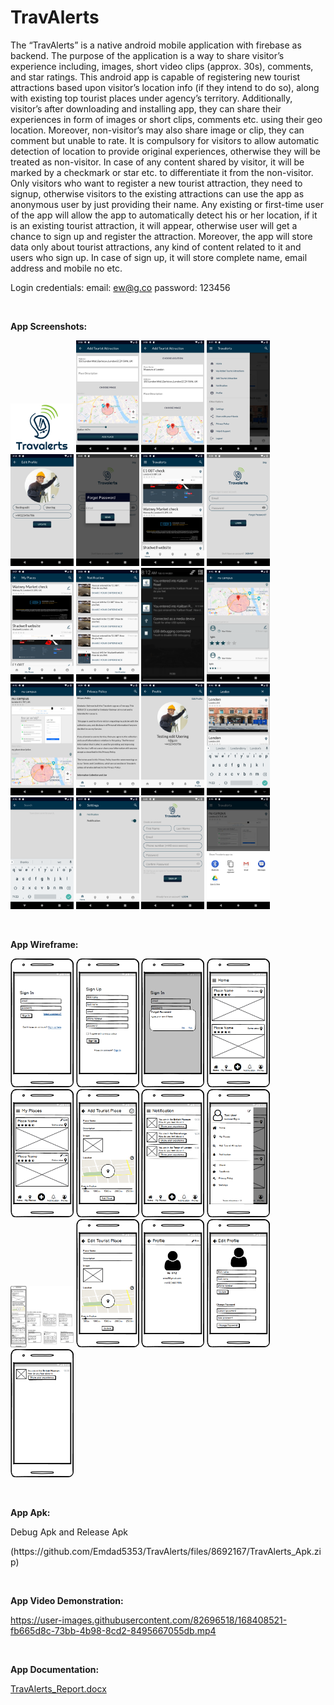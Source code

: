 # TravAlerts

The “TravAlerts” is a native android mobile application with firebase as backend. 
The purpose of the application is a way to share visitor’s experience including, images, short video clips (approx. 30s), comments, and star ratings. This android app is capable of registering new tourist attractions based upon visitor’s location info (if they intend to do so), along with existing top tourist places under agency’s territory.
Additionally, visitor’s after downloading and installing app, they can share their experiences in form of images or short clips, comments etc. using their geo location. Moreover, non-visitor’s may also share image or clip, they can comment but unable to rate. It is compulsory for visitors to allow automatic detection of location to provide original experiences, otherwise they will be treated as non-visitor. In case of any content shared by visitor, it will be marked by a checkmark or star etc. to differentiate it from the non-visitor. 
Only visitors who want to register a new tourist attraction, they need to signup, otherwise visitors to the existing attractions can use the app as anonymous user by just providing their name. Any existing or first-time user of the app will allow the app to automatically detect his or her location, if it is an existing tourist attraction, it will appear, otherwise user will get a chance to sign up and register the attraction.
Moreover, the app will store data only about tourist attractions, any kind of content related to it and users who sign up. In case of sign up, it will store complete name, email address and mobile no etc.

Login credentials:
email: ew@g.co
password: 123456


<br><p><b>App Screenshots:</b></p>
<div class="column">
    <img src="TravAlerts Additional Files/app logo.png" width="20%">
    <img src="TravAlerts Additional Files/Screenshots/add_tourist_attractin_2.png" width="20%">
    <img src="TravAlerts Additional Files/Screenshots/add_tourist_attraction.png" width="20%">
    <img src="TravAlerts Additional Files/Screenshots/app_drawer.png" width="20%">
    <img src="TravAlerts Additional Files/Screenshots/edit_profile.png" width="20%">
    <img src="TravAlerts Additional Files/Screenshots/forgot_password.png" width="20%">
    <img src="TravAlerts Additional Files/Screenshots/home.png" width="20%">
    <img src="TravAlerts Additional Files/Screenshots/login.png" width="20%">
    <img src="TravAlerts Additional Files/Screenshots/my_place.png" width="20%">
    <img src="TravAlerts Additional Files/Screenshots/notification.png" width="20%">
    <img src="TravAlerts Additional Files/Screenshots/on device notification.png" width="20%">
    <img src="TravAlerts Additional Files/Screenshots/place_details_2.png" width="20%">
    <img src="TravAlerts Additional Files/Screenshots/place_details.png" width="20%">
    <img src="TravAlerts Additional Files/Screenshots/privacy_policy.png" width="20%">
    <img src="TravAlerts Additional Files/Screenshots/profile.png" width="20%">
    <img src="TravAlerts Additional Files/Screenshots/search_2.png" width="20%">
    <img src="TravAlerts Additional Files/Screenshots/search.png" width="20%">
    <img src="TravAlerts Additional Files/Screenshots/settings.png" width="20%">
    <img src="TravAlerts Additional Files/Screenshots/sign_up.png" width="20%">
    <img src="TravAlerts Additional Files/Screenshots/drawer_action__share_app.png" width="20%">
</div>

<br><p><b>App Wireframe:</b></p>
<div class="column">
    <img src="TravAlerts Additional Files/Wireframe/01. Sign In.png" width="20%">
    <img src="TravAlerts Additional Files/Wireframe/02. Sign Up.png" width="20%">
    <img src="TravAlerts Additional Files/Wireframe/03 Forgot Password.png" width="20%">
    <img src="TravAlerts Additional Files/Wireframe/04. Home Tourist Place.png" width="20%">
    <img src="TravAlerts Additional Files/Wireframe/05. My Places.png" width="20%">
    <img src="TravAlerts Additional Files/Wireframe/06. Add Tourist Place.png" width="20%">
    <img src="TravAlerts Additional Files/Wireframe/07. Notification.png" width="20%">
    <img src="TravAlerts Additional Files/Wireframe/08. Navigation Drawer.png" width="20%">
    <img src="TravAlerts Additional Files/Wireframe/09. Tourist Place Details.png" width="20%">
    <img src="TravAlerts Additional Files/Wireframe/10. Edit Tourist Place.png" width="20%">
    <img src="TravAlerts Additional Files/Wireframe/11. Profile.png" width="20%">
    <img src="TravAlerts Additional Files/Wireframe/12. Edit Profile.png" width="20%">
    <img src="TravAlerts Additional Files/Wireframe/13. Notification Prompt.png" width="20%">
</div>


<br><p><b>App Apk:</b></p>
<p>Debug Apk and Release Apk</p>(https://github.com/Emdad5353/TravAlerts/files/8692167/TravAlerts_Apk.zip)



<br><p><b>App Video Demonstration:</b></p>
https://user-images.githubusercontent.com/82696518/168408521-fb665d8c-73bb-4b98-8cd2-8495667055db.mp4



<br><p><b>App Documentation:</b></p>
[TravAlerts_Report.docx](https://github.com/Emdad5353/TravAlerts/files/8692020/TravAlerts_Report.docx)
